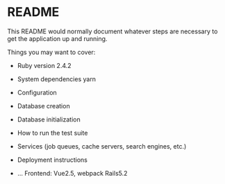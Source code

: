# README

This README would normally document whatever steps are necessary to get the
application up and running.

Things you may want to cover:

* Ruby version
2.4.2

* System dependencies
yarn

* Configuration

* Database creation

* Database initialization

* How to run the test suite

* Services (job queues, cache servers, search engines, etc.)

* Deployment instructions

* ...
Frontend: Vue2.5, webpack 
Rails5.2
